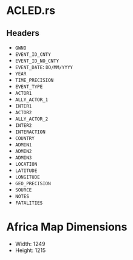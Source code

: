 # ACLED.rs

## Headers
- `GWNO`
- `EVENT_ID_CNTY`
- `EVENT_ID_NO_CNTY`
- `EVENT_DATE`: `DD/MM/YYYY`
- `YEAR`
- `TIME_PRECISION`
- `EVENT_TYPE`
- `ACTOR1`
- `ALLY_ACTOR_1`
- `INTER1`
- `ACTOR2`
- `ALLY_ACTOR_2`
- `INTER2`
- `INTERACTION`
- `COUNTRY`
- `ADMIN1`
- `ADMIN2`
- `ADMIN3`
- `LOCATION`
- `LATITUDE`
- `LONGITUDE`
- `GEO_PRECISION`
- `SOURCE`
- `NOTES`
- `FATALITIES`

# Africa Map Dimensions
- Width: 1249
- Height: 1215
